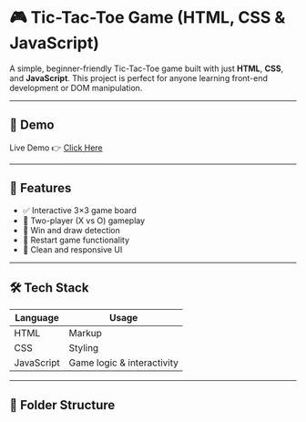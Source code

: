 # 🎮 Tic-Tac-Toe Game (HTML, CSS & JavaScript)

A simple, beginner-friendly Tic-Tac-Toe game built with just **HTML**, **CSS**, and **JavaScript**. This project is perfect for anyone learning front-end development or DOM manipulation.

---

## 📸 Demo

Live Demo 👉 [Click Here](https://afzaal162.github.io/Tik-Tak-Toe/) <!-- Optional: Add GitHub Pages or Replit link -->

---

## 🚀 Features

- ✅ Interactive 3×3 game board
- 👥 Two-player (X vs O) gameplay
- 🧠 Win and draw detection
- 🔁 Restart game functionality
- 🎨 Clean and responsive UI

---

## 🛠 Tech Stack

| Language | Usage       |
|----------|-------------|
| HTML     | Markup      |
| CSS      | Styling     |
| JavaScript | Game logic & interactivity |

---

## 📁 Folder Structure

